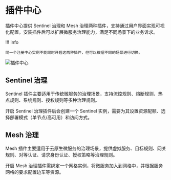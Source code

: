 # 插件中心

插件中心提供 Sentinel 治理和 Mesh 治理两种插件，支持通过用户界面实现可视化配置。安装插件后可以扩展微服务治理能力，满足不同场景下的业务诉求。

!!! info

    同一个注册中心实例不能同时开启这两种插件，但可以根据不同的场景进行切换。

![插件中心](https://community-github.cn-sh2.ufileos.com/daocloud-docs-images/docs/skoala/registry/managed/plugins/imgs/plugincenter01.png)

## Sentinel 治理

Sentinel 插件主要适用于传统微服务的治理场景，支持流控规则、熔断规则、热点规则、系统规则、授权规则等多种治理规则。

开启 Sentinel 治理插件后会创建一个 Sentinel 实例，需要为其设置资源配额、选择部署模式（单节点/高可用）和访问方式。

## Mesh 治理

Mesh 插件主要适用于云原生微服务的治理场景，提供虚拟服务、目标规则、网关规则、对等认证、请求身份认证、授权策略等治理规则。

开启 Mesh 治理插件需绑定一个网格实例，将微服务加入到网格中，并根据服务网格的要求配置边车等资源。
